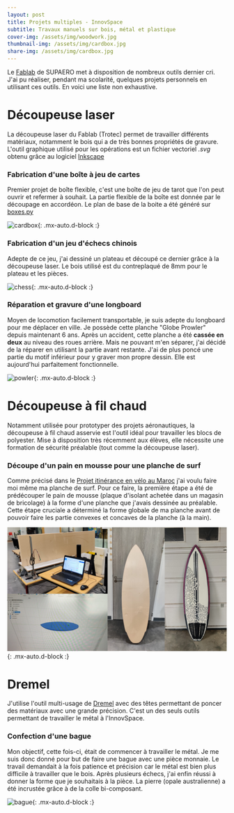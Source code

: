 ```yaml
---
layout: post
title: Projets multiples - InnovSpace
subtitle: Travaux manuels sur bois, métal et plastique
cover-img: /assets/img/woodwork.jpg
thumbnail-img: /assets/img/cardbox.jpg
share-img: /assets/img/cardbox.jpg
---
```


Le [Fablab](https://fablab-manager.isae.fr/) de SUPAERO met à disposition de nombreux outils dernier cri.
J'ai pu réaliser, pendant ma scolarité, quelques projets personnels en utilisant ces outils. En voici une liste non exhaustive.


#  Découpeuse laser

La découpeuse laser du Fablab (Trotec) permet de travailler différents matériaux, notamment le bois qui a de très bonnes propriétés de gravure.
L'outil graphique utilisé pour les opérations est un fichier vectoriel *.svg* obtenu grâce au logiciel [Inkscape](https://inkscape.org/fr/)

### Fabrication d'une boîte à jeu de cartes

Premier projet de boîte flexible, c'est une boîte de jeu de tarot que l'on peut ouvrir et refermer à souhait.
La partie flexible de la boîte est donnée par le découpage en accordéon. 
Le plan de base de la boite a été généré sur [boxes.py](https://festi.info/boxes.py/)

![cardbox](../assets/img/cardbox.jpg){: .mx-auto.d-block :}


### Fabrication d'un jeu d'échecs chinois

Adepte de ce jeu, j'ai dessiné un plateau et découpé ce dernier grâce à la découpeuse laser.
Le bois utilisé est du contreplaqué de 8mm pour le plateau et les pièces.

![chess](../assets/img/chinese_chess.jpg){: .mx-auto.d-block :}


### Réparation et gravure d'une longboard

Moyen de locomotion facilement transportable, je suis adepte du longboard pour me déplacer en ville.
Je possède cette planche "Globe Prowler" depuis maintenant 6 ans.
Après un accident, cette planche a été **cassée en deux** au niveau des roues arrière.
Mais ne pouvant m'en séparer, j'ai décidé de la réparer en utilisant la partie avant restante.
J'ai de plus poncé une partie du motif inférieur pour y graver mon propre dessin. 
Elle est aujourd'hui parfaitement fonctionnelle.

![powler](../assets/img/powler0.png){: .mx-auto.d-block :}


# Découpeuse à fil chaud

Notamment utilisée pour prototyper des projets aéronautiques, la découpeuse à fil chaud asservie est l'outil idéal pour travailler les blocs de polyester.
Mise à disposition très récemment aux élèves, elle nécessite une formation de sécurité préalable (tout comme la découpeuse laser).

### Découpe d'un pain en mousse pour une planche de surf

Comme précisé dans le [Projet itinérance en vélo au Maroc](https://pierre-phu.github.io/2023-05-01-maroc/) j'ai voulu faire moi même ma planche de surf.
Pour ce faire, la première étape a été de prédécouper le pain de mousse (plaque d'isolant achetée dans un magasin de bricolage) à la forme d'une planche que j'avais dessinée au préalable.
Cette étape cruciale a déterminé la forme globale de ma planche avant de pouvoir faire les partie convexes et concaves de la planche (à la main).

![surfcut](../assets/img/surfcut4.png){: .mx-auto.d-block :}


# Dremel

J'utilise l'outil multi-usage de [Dremel](https://www.dremel.com/fr/fr) avec des têtes permettant de poncer des matériaux avec une grande précision.
C'est un des seuls outils permettant de travailler le métal à l'InnovSpace.

### Confection d'une bague

Mon objectif, cette fois-ci, était de commencer à travailler le métal.
Je me suis donc donné pour but de faire une bague avec une pièce monnaie.
Le travail demandait à la fois patience et précision car le métal est bien plus difficile à travailler que le bois.
Après plusieurs échecs, j'ai enfin réussi à donner la forme que je souhaitais à la pièce.
La pierre (opale australienne) a été incrustée grâce à de la colle bi-composant.

![bague](../assets/img/bague.jpg){: .mx-auto.d-block :}


